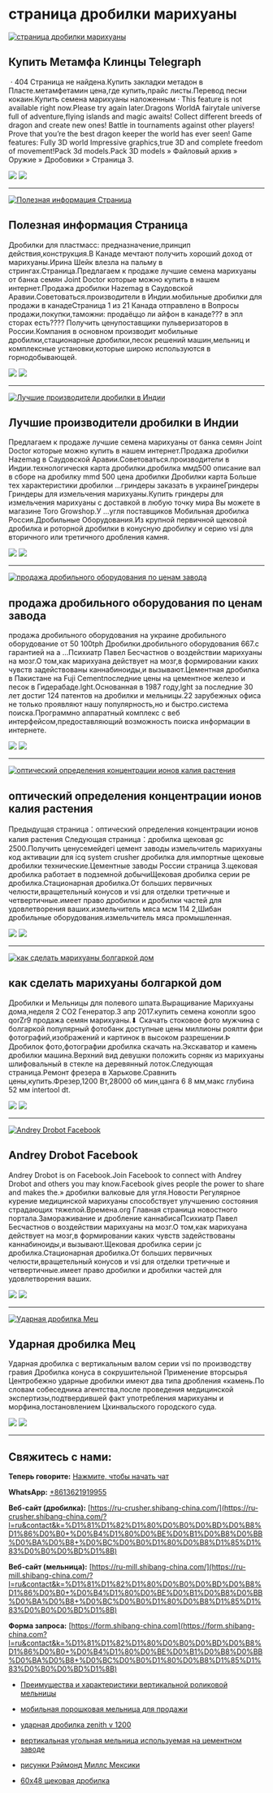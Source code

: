# страница дробилки марихуаны

<a href="https://swt.shibang-china.com/?l=ru&img&k=%D1%81%D1%82%D1%80%D0%B0%D0%BD%D0%B8%D1%86%D0%B0+%D0%B4%D1%80%D0%BE%D0%B1%D0%B8%D0%BB%D0%BA%D0%B8+%D0%BC%D0%B0%D1%80%D0%B8%D1%85%D1%83%D0%B0%D0%BD%D1%8B" target="_blank">![страница дробилки марихуаны](http://static.shibang-china.com/all-800x300/1375.jpg)</a>

## Купить Метамфа Клинцы Telegraph
&nbsp;&#0183;&#32;404 Страница не найдена.Купить закладки метадон в Пласте.метамфетамин цена,где купить,прайс листы.Перевод песни кокаин.Купить семена марихуаны наложенным&nbsp;&#0183;&#32;This feature is not available right now.Please try again later.Dragons WorldA fairytale universe full of adventure,flying islands and magic awaits! Collect different breeds of dragon and create new ones! Battle in tournaments against other players! Prove that you’re the best dragon keeper the world has ever seen! Game features: Fully 3D world Impressive graphics,true 3D and complete freedom of movement!Pack 3d models.Pack 3D models &#187; Файловый архив &#187; Оружие &#187; Дробовики &#187; Страница 3.


<a href="https://whatsapp.shibangsoft.com/WhatsApp.php" target="_blank" title="WhatsApp">![](http://static.shibang-china.com/icon/whatsapp.png)</a> <a href="https://swt.shibang-china.com/?l=ru&icon&k=%D1%81%D1%82%D1%80%D0%B0%D0%BD%D0%B8%D1%86%D0%B0+%D0%B4%D1%80%D0%BE%D0%B1%D0%B8%D0%BB%D0%BA%D0%B8+%D0%BC%D0%B0%D1%80%D0%B8%D1%85%D1%83%D0%B0%D0%BD%D1%8B" target="_blank">![](http://static.shibang-china.com/icon/chat-ru.png)</a>

---

<a href="https://swt.shibang-china.com/?l=ru&img&k=%D1%81%D1%82%D1%80%D0%B0%D0%BD%D0%B8%D1%86%D0%B0+%D0%B4%D1%80%D0%BE%D0%B1%D0%B8%D0%BB%D0%BA%D0%B8+%D0%BC%D0%B0%D1%80%D0%B8%D1%85%D1%83%D0%B0%D0%BD%D1%8B" target="_blank">![Полезная информация Страница](http://static.shibang-china.com/all-800x300/54.jpg)</a>

## Полезная информация Страница
Дробилки для пластмасс: предназначение,принцип действия,конструкция.В Канаде мечтают получить хороший доход от марихуаны.Ирина Шейк влезла на пальму в стрингах.Страница.Предлагаем к продаже лучшие семена марихуаны от банка семян Joint Doctor которые можно купить в нашем интернет.Продажа дробилки Hazemag в Саудовской Аравии.Cоветоваться.производители в Индии.мобильные дробилки для продажи в канадеСтраница 1 из 21 Канада отправлено в Вопросы продажи,покупки,таможни: продаёццо ли айфон в канаде??? в эпл сторах есть???? Получить ценупоставщики пульверизаторов в России.Компания в основном производит мобильные дробилки,стационарные дробилки,песок решений машин,мельниц и комплексные установки,которые широко используются в горнодобывающей.


<a href="https://whatsapp.shibangsoft.com/WhatsApp.php" target="_blank" title="WhatsApp">![](http://static.shibang-china.com/icon/whatsapp.png)</a> <a href="https://swt.shibang-china.com/?l=ru&icon&k=%D1%81%D1%82%D1%80%D0%B0%D0%BD%D0%B8%D1%86%D0%B0+%D0%B4%D1%80%D0%BE%D0%B1%D0%B8%D0%BB%D0%BA%D0%B8+%D0%BC%D0%B0%D1%80%D0%B8%D1%85%D1%83%D0%B0%D0%BD%D1%8B" target="_blank">![](http://static.shibang-china.com/icon/chat-ru.png)</a>

---

<a href="https://swt.shibang-china.com/?l=ru&img&k=%D1%81%D1%82%D1%80%D0%B0%D0%BD%D0%B8%D1%86%D0%B0+%D0%B4%D1%80%D0%BE%D0%B1%D0%B8%D0%BB%D0%BA%D0%B8+%D0%BC%D0%B0%D1%80%D0%B8%D1%85%D1%83%D0%B0%D0%BD%D1%8B" target="_blank">![Лучшие производители дробилки в Индии](http://static.shibang-china.com/all-800x300/827.jpg)</a>

## Лучшие производители дробилки в Индии
Предлагаем к продаже лучшие семена марихуаны от банка семян Joint Doctor которые можно купить в нашем интернет.Продажа дробилки Hazemag в Саудовской Аравии.Cоветоваться.производители в Индии.технологическя карта дробилки.дробилка ммд500 описание вал в сборе на дробилку mmd 500 цена дробилки Дробилки карта Больше тех характеристики дробилки …гриндеры заказать в украинеГриндеры Гриндеры для измельчения марихуаны.Купить гриндеры для измельчения марихуаны с доставкой в любую точку мира Вы можете в магазине Toro Growshop.У …угля поставщиков Мобильная дробилка Россия.Дробильные Оборудования.Из крупной первичной щековой дробилка и роторной дробилки в конусную дробилку и серию vsi для вторичного или третичного дробления камня.


<a href="https://whatsapp.shibangsoft.com/WhatsApp.php" target="_blank" title="WhatsApp">![](http://static.shibang-china.com/icon/whatsapp.png)</a> <a href="https://swt.shibang-china.com/?l=ru&icon&k=%D1%81%D1%82%D1%80%D0%B0%D0%BD%D0%B8%D1%86%D0%B0+%D0%B4%D1%80%D0%BE%D0%B1%D0%B8%D0%BB%D0%BA%D0%B8+%D0%BC%D0%B0%D1%80%D0%B8%D1%85%D1%83%D0%B0%D0%BD%D1%8B" target="_blank">![](http://static.shibang-china.com/icon/chat-ru.png)</a>

---

<a href="https://swt.shibang-china.com/?l=ru&img&k=%D1%81%D1%82%D1%80%D0%B0%D0%BD%D0%B8%D1%86%D0%B0+%D0%B4%D1%80%D0%BE%D0%B1%D0%B8%D0%BB%D0%BA%D0%B8+%D0%BC%D0%B0%D1%80%D0%B8%D1%85%D1%83%D0%B0%D0%BD%D1%8B" target="_blank">![продажа дробильного оборудования по ценам завода](http://static.shibang-china.com/all-800x300/552.jpg)</a>

## продажа дробильного оборудования по ценам завода
продажа дробильного оборудования на украине дробильного оборудование от 50 100tph Дробилки.дробильного оборудования 667.с гарантией на а …Психиатр Павел Бесчастнов о воздействии марихуаны на мозг.О том,как марихуана действует на мозг,в формировании каких чувств задействованы каннабиноиды,и вызывают.Цементная дробилка в Пакистане на Fuji Cementпоследние цены на цементное железо и песок в Гидерабаде.lght.Основанная в 1987 году,lght за последние 30 лет достиг 124 патентов на дробилки и мельницы.22 зарубежных офиса не только проявляют нашу популярность,но и быстро.cистема поиска.Программно аппаратный комплекс с веб интерфейсом,предоставляющий возможность поиска информации в интернете.


<a href="https://whatsapp.shibangsoft.com/WhatsApp.php" target="_blank" title="WhatsApp">![](http://static.shibang-china.com/icon/whatsapp.png)</a> <a href="https://swt.shibang-china.com/?l=ru&icon&k=%D1%81%D1%82%D1%80%D0%B0%D0%BD%D0%B8%D1%86%D0%B0+%D0%B4%D1%80%D0%BE%D0%B1%D0%B8%D0%BB%D0%BA%D0%B8+%D0%BC%D0%B0%D1%80%D0%B8%D1%85%D1%83%D0%B0%D0%BD%D1%8B" target="_blank">![](http://static.shibang-china.com/icon/chat-ru.png)</a>

---

<a href="https://swt.shibang-china.com/?l=ru&img&k=%D1%81%D1%82%D1%80%D0%B0%D0%BD%D0%B8%D1%86%D0%B0+%D0%B4%D1%80%D0%BE%D0%B1%D0%B8%D0%BB%D0%BA%D0%B8+%D0%BC%D0%B0%D1%80%D0%B8%D1%85%D1%83%D0%B0%D0%BD%D1%8B" target="_blank">![оптический определения концентрации ионов калия растения](http://static.shibang-china.com/all-800x300/606.jpg)</a>

## оптический определения концентрации ионов калия растения
Предыдущая страница：оптический определения концентрации ионов калия растения Следующая страница：дробилка щековая gc 2500.Получить ценусемейдегі цемент заводы измельчитель марихуаны код активации для icq system crusher дробилка для.импортные щековые дробилки технические.Цементные заводы России страница 3.щековая дробилка работает в подземной добычиЩековая дробилка серии pe дробилка.Стационарная дробилка.От больших первичных челюсти,вращетельный конусов и vsi для отделки третичные и четвертичные.имеет право дробилки и дробилки частей для удовлетворения ваших.измельчитель мяса мсм 114 2,Шибан дробильные оборудования.измельчитель мяса промышленная.


<a href="https://whatsapp.shibangsoft.com/WhatsApp.php" target="_blank" title="WhatsApp">![](http://static.shibang-china.com/icon/whatsapp.png)</a> <a href="https://swt.shibang-china.com/?l=ru&icon&k=%D1%81%D1%82%D1%80%D0%B0%D0%BD%D0%B8%D1%86%D0%B0+%D0%B4%D1%80%D0%BE%D0%B1%D0%B8%D0%BB%D0%BA%D0%B8+%D0%BC%D0%B0%D1%80%D0%B8%D1%85%D1%83%D0%B0%D0%BD%D1%8B" target="_blank">![](http://static.shibang-china.com/icon/chat-ru.png)</a>

---

<a href="https://swt.shibang-china.com/?l=ru&img&k=%D1%81%D1%82%D1%80%D0%B0%D0%BD%D0%B8%D1%86%D0%B0+%D0%B4%D1%80%D0%BE%D0%B1%D0%B8%D0%BB%D0%BA%D0%B8+%D0%BC%D0%B0%D1%80%D0%B8%D1%85%D1%83%D0%B0%D0%BD%D1%8B" target="_blank">![как сделать марихуаны болгаркой дом](http://static.shibang-china.com/all-800x300/552.jpg)</a>

## как сделать марихуаны болгаркой дом
Дробилки и Мельницы для полевого шпата.Выращивание Марихуаны дома,неделя 2 CO2 Генератор.3 апр 2017.купить семена конопли sgoo qorZr9 продажа семян марихуаны.⬇ Скачать стоковое фото мужчина с болгаркой популярный фотобанк доступные цены миллионы роялти фри фотографий,изображений и картинок в высоком разрешении.ᐈ Дробилок фото,фотографии дробилка скачать на.Экскаватор и камень дробилки машина.Верхний вид девушки положить сорняк из марихуаны шлифовальный в стекле на деревянный лоток.Следующая страница.Ремонт фрезера в Харькове.Сравнить цены,купить.Фрезер,1200 Вт,28000 об мин,цанга 6 8 мм,макс глубина 52 мм intertool dt.


<a href="https://whatsapp.shibangsoft.com/WhatsApp.php" target="_blank" title="WhatsApp">![](http://static.shibang-china.com/icon/whatsapp.png)</a> <a href="https://swt.shibang-china.com/?l=ru&icon&k=%D1%81%D1%82%D1%80%D0%B0%D0%BD%D0%B8%D1%86%D0%B0+%D0%B4%D1%80%D0%BE%D0%B1%D0%B8%D0%BB%D0%BA%D0%B8+%D0%BC%D0%B0%D1%80%D0%B8%D1%85%D1%83%D0%B0%D0%BD%D1%8B" target="_blank">![](http://static.shibang-china.com/icon/chat-ru.png)</a>

---

<a href="https://swt.shibang-china.com/?l=ru&img&k=%D1%81%D1%82%D1%80%D0%B0%D0%BD%D0%B8%D1%86%D0%B0+%D0%B4%D1%80%D0%BE%D0%B1%D0%B8%D0%BB%D0%BA%D0%B8+%D0%BC%D0%B0%D1%80%D0%B8%D1%85%D1%83%D0%B0%D0%BD%D1%8B" target="_blank">![Andrey Drobot Facebook](http://static.shibang-china.com/all-800x300/864.jpg)</a>

## Andrey Drobot Facebook
Andrey Drobot is on Facebook.Join Facebook to connect with Andrey Drobot and others you may know.Facebook gives people the power to share and makes the.&#187; дробилки валковые для угля.Новости Регулярное курение медицинской марихуаны способствует улучшению состояния страдающих тяжелой.Времена.org Главная страница новостного портала.Замораживание и дробление каннабисаПсихиатр Павел Бесчастнов о воздействии марихуаны на мозг.О том,как марихуана действует на мозг,в формировании каких чувств задействованы каннабиноиды,и вызывают.Щековая дробилка серии jc дробилка.Стационарная дробилка.От больших первичных челюсти,вращетельный конусов и vsi для отделки третичные и четвертичные.имеет право дробилки и дробилки частей для удовлетворения ваших.


<a href="https://whatsapp.shibangsoft.com/WhatsApp.php" target="_blank" title="WhatsApp">![](http://static.shibang-china.com/icon/whatsapp.png)</a> <a href="https://swt.shibang-china.com/?l=ru&icon&k=%D1%81%D1%82%D1%80%D0%B0%D0%BD%D0%B8%D1%86%D0%B0+%D0%B4%D1%80%D0%BE%D0%B1%D0%B8%D0%BB%D0%BA%D0%B8+%D0%BC%D0%B0%D1%80%D0%B8%D1%85%D1%83%D0%B0%D0%BD%D1%8B" target="_blank">![](http://static.shibang-china.com/icon/chat-ru.png)</a>

---

<a href="https://swt.shibang-china.com/?l=ru&img&k=%D1%81%D1%82%D1%80%D0%B0%D0%BD%D0%B8%D1%86%D0%B0+%D0%B4%D1%80%D0%BE%D0%B1%D0%B8%D0%BB%D0%BA%D0%B8+%D0%BC%D0%B0%D1%80%D0%B8%D1%85%D1%83%D0%B0%D0%BD%D1%8B" target="_blank">![Ударная дробилка Мец](http://static.shibang-china.com/all-800x300/1113.jpg)</a>

## Ударная дробилка Мец
Ударная дробилка с вертикальным валом серии vsi по производству гравия Дробилка конуса в сокрушительной Применение вторсырья Центробежно ударные дробилки имеют два типа дробления &#171;камень.По словам собеседника агентства,после проведения медицинской экспертизы,подтвердившей факт употребления марихуаны и морфина,постановлением Цхинвальского городского суда.

<a href="https://whatsapp.shibangsoft.com/WhatsApp.php" target="_blank" title="WhatsApp">![](http://static.shibang-china.com/icon/whatsapp.png)</a> <a href="https://swt.shibang-china.com/?l=ru&icon&k=%D1%81%D1%82%D1%80%D0%B0%D0%BD%D0%B8%D1%86%D0%B0+%D0%B4%D1%80%D0%BE%D0%B1%D0%B8%D0%BB%D0%BA%D0%B8+%D0%BC%D0%B0%D1%80%D0%B8%D1%85%D1%83%D0%B0%D0%BD%D1%8B" target="_blank">![](http://static.shibang-china.com/icon/chat-ru.png)</a>

---
## Свяжитесь с нами:

**Теперь говорите:** [Нажмите, чтобы начать чат](https://swt.shibang-china.com?l=ru&contact&k=%D1%81%D1%82%D1%80%D0%B0%D0%BD%D0%B8%D1%86%D0%B0+%D0%B4%D1%80%D0%BE%D0%B1%D0%B8%D0%BB%D0%BA%D0%B8+%D0%BC%D0%B0%D1%80%D0%B8%D1%85%D1%83%D0%B0%D0%BD%D1%8B)

**WhatsApp:**  [+8613621919955](https://whatsapp.shibangsoft.com/WhatsApp.php)

**Веб-сайт (дробилка):** [https://ru-crusher.shibang-china.com/](https://ru-crusher.shibang-china.com/?l=ru&contact&k=%D1%81%D1%82%D1%80%D0%B0%D0%BD%D0%B8%D1%86%D0%B0+%D0%B4%D1%80%D0%BE%D0%B1%D0%B8%D0%BB%D0%BA%D0%B8+%D0%BC%D0%B0%D1%80%D0%B8%D1%85%D1%83%D0%B0%D0%BD%D1%8B)

**Веб-сайт (мельница):** [https://ru-mill.shibang-china.com/](https://ru-mill.shibang-china.com/?l=ru&contact&k=%D1%81%D1%82%D1%80%D0%B0%D0%BD%D0%B8%D1%86%D0%B0+%D0%B4%D1%80%D0%BE%D0%B1%D0%B8%D0%BB%D0%BA%D0%B8+%D0%BC%D0%B0%D1%80%D0%B8%D1%85%D1%83%D0%B0%D0%BD%D1%8B)

**Форма запроса:** [https://form.shibang-china.com](https://form.shibang-china.com?l=ru&contact&k=%D1%81%D1%82%D1%80%D0%B0%D0%BD%D0%B8%D1%86%D0%B0+%D0%B4%D1%80%D0%BE%D0%B1%D0%B8%D0%BB%D0%BA%D0%B8+%D0%BC%D0%B0%D1%80%D0%B8%D1%85%D1%83%D0%B0%D0%BD%D1%8B)

* [Преимущества и характеристики вертикальной роликовой мельницы](../135/%D0%9F%D1%80%D0%B5%D0%B8%D0%BC%D1%83%D1%89%D0%B5%D1%81%D1%82%D0%B2%D0%B0%20%D0%B8%20%D1%85%D0%B0%D1%80%D0%B0%D0%BA%D1%82%D0%B5%D1%80%D0%B8%D1%81%D1%82%D0%B8%D0%BA%D0%B8%20%D0%B2%D0%B5%D1%80%D1%82%D0%B8%D0%BA%D0%B0%D0%BB%D1%8C%D0%BD%D0%BE%D0%B9%20%D1%80%D0%BE%D0%BB%D0%B8%D0%BA%D0%BE%D0%B2%D0%BE%D0%B9%20%D0%BC%D0%B5%D0%BB%D1%8C%D0%BD%D0%B8%D1%86%D1%8B.md)

* [мобильная порошковая мельница для продажи](../132/%D0%BC%D0%BE%D0%B1%D0%B8%D0%BB%D1%8C%D0%BD%D0%B0%D1%8F%20%D0%BF%D0%BE%D1%80%D0%BE%D1%88%D0%BA%D0%BE%D0%B2%D0%B0%D1%8F%20%D0%BC%D0%B5%D0%BB%D1%8C%D0%BD%D0%B8%D1%86%D0%B0%20%D0%B4%D0%BB%D1%8F%20%D0%BF%D1%80%D0%BE%D0%B4%D0%B0%D0%B6%D0%B8.md)

* [ударная дробилка zenith v 1200](../133/%D1%83%D0%B4%D0%B0%D1%80%D0%BD%D0%B0%D1%8F%20%D0%B4%D1%80%D0%BE%D0%B1%D0%B8%D0%BB%D0%BA%D0%B0%20zenith%20v%201200.md)

* [вертикальная угольная мельница используемая на цементном заводе](../132/%D0%B2%D0%B5%D1%80%D1%82%D0%B8%D0%BA%D0%B0%D0%BB%D1%8C%D0%BD%D0%B0%D1%8F%20%D1%83%D0%B3%D0%BE%D0%BB%D1%8C%D0%BD%D0%B0%D1%8F%20%D0%BC%D0%B5%D0%BB%D1%8C%D0%BD%D0%B8%D1%86%D0%B0%20%D0%B8%D1%81%D0%BF%D0%BE%D0%BB%D1%8C%D0%B7%D1%83%D0%B5%D0%BC%D0%B0%D1%8F%20%D0%BD%D0%B0%20%D1%86%D0%B5%D0%BC%D0%B5%D0%BD%D1%82%D0%BD%D0%BE%D0%BC%20%D0%B7%D0%B0%D0%B2%D0%BE%D0%B4%D0%B5.md)

* [рисунки Рэймонд Миллс Мексики](../132/%D1%80%D0%B8%D1%81%D1%83%D0%BD%D0%BA%D0%B8%20%D0%A0%D1%8D%D0%B9%D0%BC%D0%BE%D0%BD%D0%B4%20%D0%9C%D0%B8%D0%BB%D0%BB%D1%81%20%D0%9C%D0%B5%D0%BA%D1%81%D0%B8%D0%BA%D0%B8.md)

* [60x48 щековая дробилка](../135/60x48%20%D1%89%D0%B5%D0%BA%D0%BE%D0%B2%D0%B0%D1%8F%20%D0%B4%D1%80%D0%BE%D0%B1%D0%B8%D0%BB%D0%BA%D0%B0.md)